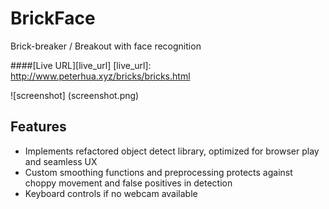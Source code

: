 # BrickFace
Brick-breaker / Breakout with face recognition

####[Live URL][live_url]
[live_url]: http://www.peterhua.xyz/bricks/bricks.html

![screenshot] (screenshot.png)

## Features
* Implements refactored object detect library, optimized for browser play and seamless UX
* Custom smoothing functions and preprocessing protects against choppy movement and false positives in detection
* Keyboard controls if no webcam available
